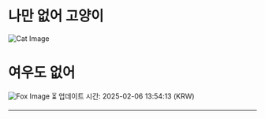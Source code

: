 
# 나만 없어 고양이

![Cat Image](https://cdn2.thecatapi.com/images/fntFSZi2V.jpg)

# 여우도 없어
![Fox Image](https://randomfox.ca/images/104.jpg)
⏳ 업데이트 시간: 2025-02-06 13:54:13 (KRW)

---
